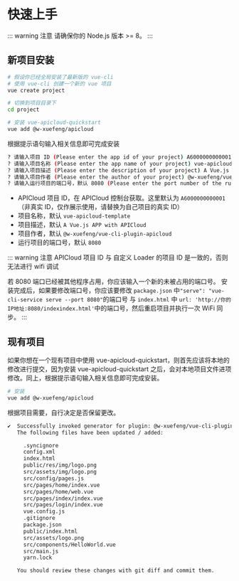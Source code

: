 # 快速上手

::: warning 注意
请确保你的 Node.js 版本 >= 8。
:::

## 新项目安装

``` bash
# 假设你已经全局安装了最新版的 vue-cli
# 使用 vue-cli 创建一个新的 vue 项目
vue create project

# 切换到项目目录下
cd project

# 安装 vue-apicloud-quickstart
vue add @w-xuefeng/apicloud
```

根据提示语句输入相关信息即可完成安装

``` bash
? 请输入项目 ID (Please enter the app id of your project) A6000000000001
? 请输入项目名称 (Please enter the app name of your project) vue-apicloud-template
? 请输入项目描述 (Please enter the description of your project) A Vue.js APP with APICloud
? 请输入项目作者 (Please enter the author of your project) @w-xuefeng/vue-cli-plugin-apicloud
? 请输入运行项目的端口号，默认 8080 (Please enter the port number of the running project, the default is 8080) 8080
```

- APICloud 项目 ID，在 APICloud 控制台获取。这里默认为 `A6000000000001`（非真实 ID，仅作展示使用，请替换为自己项目的真实 ID）
- 项目名称，默认 `vue-apicloud-template`
- 项目描述，默认 `A Vue.js APP with APICloud`
- 项目作者，默认 `@w-xuefeng/vue-cli-plugin-apicloud`
- 运行项目的端口号，默认 `8080`

::: warning 注意
APICloud 项目 ID 与 自定义 Loader 的项目 ID 是一致的，否则无法进行 wifi 调试

若 8080 端口已经被其他程序占用，你应该输入一个新的未被占用的端口号。
安装完成后，如果要修改端口号，你应该要修改 `package.json` 中`"serve": "vue-cli-service serve --port 8080"`的端口号 与 `index.html` 中 `url: 'http://你的IP地址:8080/indexindex.html'`中的端口号，然后重启项目并执行一次 WiFi 同步。
:::

## 现有项目

如果你想在一个现有项目中使用 vue-apicloud-quickstart，则首先应该将本地的修改进行提交，因为安装 vue-apicloud-quickstart 之后，会对本地项目文件进项修改。同上，根据提示语句输入相关信息即可完成安装。

``` bash
# 安装
vue add @w-xuefeng/apicloud
```

根据项目需要，自行决定是否保留更改。

``` bash
✔  Successfully invoked generator for plugin: @w-xuefeng/vue-cli-plugin-apicloud
   The following files have been updated / added:

     .syncignore
     config.xml
     index.html
     public/res/img/logo.png
     src/assets/img/logo.png
     src/config/pages.js
     src/pages/home/index.vue
     src/pages/home/web.vue
     src/pages/index/index.vue
     src/pages/login/index.vue
     vue.config.js
     .gitignore
     package.json
     public/index.html
     src/assets/logo.png
     src/components/HelloWorld.vue
     src/main.js
     yarn.lock

   You should review these changes with git diff and commit them.
```